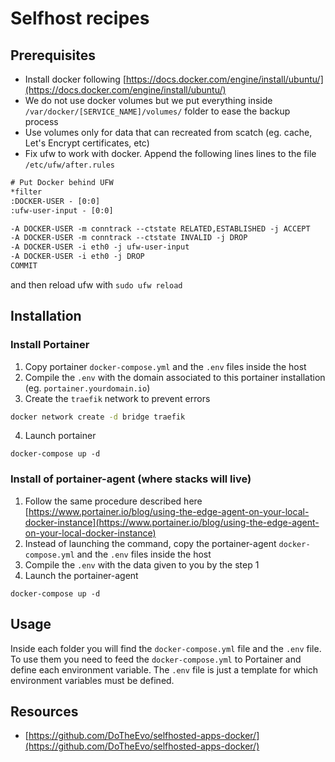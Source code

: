 # Selfhost recipes

## Prerequisites
- Install docker following [https://docs.docker.com/engine/install/ubuntu/](https://docs.docker.com/engine/install/ubuntu/)
- We do not use docker volumes but we put everything inside `/var/docker/[SERVICE_NAME]/volumes/` folder to ease the backup process
- Use volumes only for data that can recreated from scatch (eg. cache, Let's Encrypt certificates, etc)
- Fix ufw to work with docker. Append the following lines lines to the file `/etc/ufw/after.rules`

```txt
# Put Docker behind UFW
*filter
:DOCKER-USER - [0:0]
:ufw-user-input - [0:0]

-A DOCKER-USER -m conntrack --ctstate RELATED,ESTABLISHED -j ACCEPT
-A DOCKER-USER -m conntrack --ctstate INVALID -j DROP
-A DOCKER-USER -i eth0 -j ufw-user-input
-A DOCKER-USER -i eth0 -j DROP
COMMIT
```

and then reload ufw with `sudo ufw reload`

## Installation
### Install Portainer
1. Copy portainer `docker-compose.yml` and the `.env` files inside the host
2. Compile the `.env` with the domain associated to this portainer installation (eg. `portainer.yourdomain.io`)
3. Create the `traefik` network to prevent errors

```bash
docker network create -d bridge traefik
```
4. Launch portainer

```
docker-compose up -d
```

### Install of portainer-agent (where stacks will live)
1. Follow the same procedure described here [https://www.portainer.io/blog/using-the-edge-agent-on-your-local-docker-instance](https://www.portainer.io/blog/using-the-edge-agent-on-your-local-docker-instance)
2. Instead of launching the command, copy the portainer-agent `docker-compose.yml` and the `.env` files inside the host
3. Compile the `.env` with the data given to you by the step 1
4. Launch the portainer-agent

```
docker-compose up -d
```

## Usage
Inside each folder you will find the `docker-compose.yml` file and the `.env` file. To use them you need to feed the `docker-compose.yml` to Portainer and define each environment variable. The `.env` file is just a template for which environment variables must be defined.


## Resources
- [https://github.com/DoTheEvo/selfhosted-apps-docker/](https://github.com/DoTheEvo/selfhosted-apps-docker/)